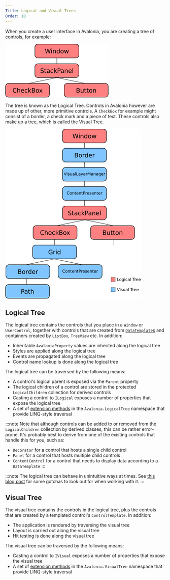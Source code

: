 ```yaml
---
Title: Logical and Visual Trees
Order: 10
---
```


When you create a user interface in Avalonia, you are creating a tree of controls, for example:

![Logical Tree](images/logical-tree.png)

The tree is known as the Logical Tree. Controls in Avalonia however are made up of other, more primitive controls. A `CheckBox` for example might consist of a border, a check mark and a piece of text. These controls also make up a tree, which is called the Visual Tree.

![Logical Tree](images/logical-visual-tree.png)

## Logical Tree

The logical tree contains the controls that you place in a `Window` or `UserControl`, together with controls that are created from [`DataTemplate`s](/docs/templates/datatemplate) and containers created by `ListBox`, `TreeView` etc. In addition:

- Inheritable `AvaloniaProperty` values are inherited along the logical tree
- Styles are applied along the logical tree
- Events are propagated along the logical tree
- Control name lookup is done along the logical tree

The logical tree can be traversed by the following means:

- A control's logical parent is exposed via the `Parent` property
- The logical children of a control are stored in the protected `LogicalChildren` collection for derived controls
- Casting a control to `ILogical` exposes a number of properties that expose the logical tree
- A set of [extension methods](https://github.com/AvaloniaUI/Avalonia/blob/master/src/Avalonia.Styling/LogicalTree/LogicalExtensions.cs) in the `Avalonia.LogicalTree` namespace that provide LINQ-style traversal

:::note
Note that although controls can be added to or removed from the `LogicalChildren` collection by derived classes, this can be rather error-prone. It's probably best to derive from one of the existing controls that handle this for you, such as:

- `Decorator` for a control that hosts a single child control
- `Panel` for a control that hosts multiple child controls
- `ContentControl` for a control that needs to display data according to a `DataTemplate`
:::

:::note
The logical tree can behave in unintuitive ways at times. See [this blog post](https://grokys.github.io/avalonia/logical-tree-weirdness/) for some gotchas to look out for when working with it.
:::

## Visual Tree

The visual tree contains the controls in the logical tree, plus the controls that are created by a templated control's `ControlTemplate`. In addition:

- The application is rendered by traversing the visual tree
- Layout is carried out along the visual tree
- Hit testing is done along the visual tree

The visual tree can be traversed by the following means:

- Casting a control to `IVisual` exposes a number of properties that expose the visual tree
- A set of [extension methods](https://github.com/AvaloniaUI/Avalonia/blob/master/src/Avalonia.Visuals/VisualTree/VisualExtensions.cs) in the `Avalonia.VisualTree` namespace that provide LINQ-style traversal
